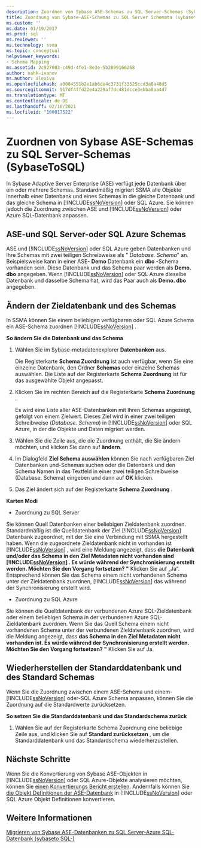 ```yaml
---
description: Zuordnen von Sybase ASE-Schemas zu SQL Server-Schemas (SybaseToSQL)
title: Zuordnung von Sybase-ASE-Schemas zu SQL Server Schemata (sybaseto SQL) | Microsoft-Dokumentation
ms.custom: ''
ms.date: 01/19/2017
ms.prod: sql
ms.reviewer: ''
ms.technology: ssma
ms.topic: conceptual
helpviewer_keywords:
- Schema Mapping
ms.assetid: 2c927003-c49d-4fe1-8e3e-5b2899166268
author: nahk-ivanov
ms.author: alexiva
ms.openlocfilehash: a0084551b2e1ab6de4c3731f33525ccd3a8a48d5
ms.sourcegitcommit: 917df4ffd22e4a229af7dc481dcce3ebba0aa4d7
ms.translationtype: MT
ms.contentlocale: de-DE
ms.lasthandoff: 02/10/2021
ms.locfileid: "100017522"
---
```

# <a name="mapping-sybase-ase-schemas-to-sql-server-schemas-sybasetosql"></a>Zuordnen von Sybase ASE-Schemas zu SQL Server-Schemas (SybaseToSQL)
In Sybase Adaptive Server Enterprise (ASE) verfügt jede Datenbank über ein oder mehrere Schemas. Standardmäßig migriert SSMA alle Objekte innerhalb einer Datenbank und eines Schemas in die gleiche Datenbank und das gleiche Schema in [!INCLUDE[ssNoVersion](../../includes/ssnoversion-md.md)] oder SQL Azure. Sie können jedoch die Zuordnung zwischen ASE und [!INCLUDE[ssNoVersion](../../includes/ssnoversion-md.md)] oder Azure SQL-Datenbank anpassen.  
  
## <a name="ase-and-sql-server-or-sql-azure-schemas"></a>ASE-und SQL Server-oder SQL Azure Schemas  
ASE und [!INCLUDE[ssNoVersion](../../includes/ssnoversion-md.md)] oder SQL Azure geben Datenbanken und Ihre Schemas mit zwei teiligen Schreibweise als " *Database. Schema*" an. Beispielsweise kann in einer ASE- **Demo** Datenbank ein **dbo** -Schema vorhanden sein. Diese Datenbank und das Schema paar werden als **Demo. dbo** angegeben. Wenn [!INCLUDE[ssNoVersion](../../includes/ssnoversion-md.md)] oder SQL Azure dieselbe Datenbank und dasselbe Schema hat, wird das Paar auch als **Demo. dbo** angegeben.  
  
## <a name="modifying-the-target-database-and-schema"></a>Ändern der Zieldatenbank und des Schemas  
In SSMA können Sie einem beliebigen verfügbaren oder SQL Azure Schema ein ASE-Schema zuordnen [!INCLUDE[ssNoVersion](../../includes/ssnoversion-md.md)] .  
  
**So ändern Sie die Datenbank und das Schema**  
  
1.  Wählen Sie im Sybase-metadatenexplorer **Datenbanken** aus.  
  
    Die Registerkarte **Schema Zuordnung** ist auch verfügbar, wenn Sie eine einzelne Datenbank, den Ordner **Schemas** oder einzelne Schemas auswählen. Die Liste auf der Registerkarte **Schema Zuordnung** ist für das ausgewählte Objekt angepasst.  
  
2.  Klicken Sie im rechten Bereich auf die Registerkarte **Schema Zuordnung** .  
  
    Es wird eine Liste aller ASE-Datenbanken mit Ihren Schemas angezeigt, gefolgt von einem Zielwert. Dieses Ziel wird in einer zwei teiligen Schreibweise (*Database. Schema*) in [!INCLUDE[ssNoVersion](../../includes/ssnoversion-md.md)] oder SQL Azure, in der die Objekte und Daten migriert werden.  
  
3.  Wählen Sie die Zeile aus, die die Zuordnung enthält, die Sie ändern möchten, und klicken Sie dann auf **ändern**.  
  
4.  Im Dialogfeld **Ziel Schema auswählen** können Sie nach verfügbaren Ziel Datenbanken und-Schemas suchen oder die Datenbank und den Schema Namen in das Textfeld in einer zwei teiligen Schreibweise (Database. Schema) eingeben und dann auf **OK** klicken.  
  
5.  Das Ziel ändert sich auf der Registerkarte **Schema Zuordnung** .  
  
**Karten Modi**  
  
-   Zuordnung zu SQL Server  
  
Sie können Quell Datenbanken einer beliebigen Zieldatenbank zuordnen. Standardmäßig ist die Quelldatenbank der Ziel [!INCLUDE[ssNoVersion](../../includes/ssnoversion-md.md)] Datenbank zugeordnet, mit der Sie eine Verbindung mit SSMA hergestellt haben. Wenn die zugeordnete Zieldatenbank nicht in vorhanden ist [!INCLUDE[ssNoVersion](../../includes/ssnoversion-md.md)] , wird eine Meldung angezeigt, dass **die Datenbank und/oder das Schema in den Ziel Metadaten nicht vorhanden sind [!INCLUDE[ssNoVersion](../../includes/ssnoversion-md.md)] . Es würde während der Synchronisierung erstellt werden. Möchten Sie den Vorgang fortsetzen? "** Klicken Sie auf „Ja“. Entsprechend können Sie das Schema einem nicht vorhandenen Schema unter der Zieldatenbank zuordnen, [!INCLUDE[ssNoVersion](../../includes/ssnoversion-md.md)] das während der Synchronisierung erstellt wird.  
  
-   Zuordnung zu SQL Azure  
  
Sie können die Quelldatenbank der verbundenen Azure SQL-Zieldatenbank oder einem beliebigen Schema in der verbundenen Azure SQL-Zieldatenbank zuordnen. Wenn Sie das Quell Schema einem nicht vorhandenen Schema unter der verbundenen Zieldatenbank zuordnen, wird die Meldung angezeigt, dass **das Schema in den Ziel Metadaten nicht vorhanden ist. Es würde während der Synchronisierung erstellt werden. Möchten Sie den Vorgang fortsetzen? "** Klicken Sie auf Ja.  
  
## <a name="reverting-to-the-default-database-and-schema"></a>Wiederherstellen der Standarddatenbank und des Standard Schemas  
Wenn Sie die Zuordnung zwischen einem ASE-Schema und einem- [!INCLUDE[ssNoVersion](../../includes/ssnoversion-md.md)] oder-SQL Azure Schema anpassen, können Sie die Zuordnung auf die Standardwerte zurücksetzen.  
  
**So setzen Sie die Standarddatenbank und das Standardschema zurück**  
  
1.  Wählen Sie auf der Registerkarte Schema Zuordnung eine beliebige Zeile aus, und klicken Sie auf **Standard zurücksetzen** , um die Standarddatenbank und das Standardschema wiederherzustellen.  
  
## <a name="next-steps"></a>Nächste Schritte  
Wenn Sie die Konvertierung von Sybase ASE-Objekten in [!INCLUDE[ssNoVersion](../../includes/ssnoversion-md.md)] oder SQL Azure-Objekte analysieren möchten, können Sie [einen Konvertierungs Bericht erstellen](assessing-sybase-ase-database-objects-for-conversion-sybasetosql.md). Andernfalls können Sie [die Objekt Definitionen der ASE-Datenbank](converting-sybase-ase-database-objects-sybasetosql.md) in [!INCLUDE[ssNoVersion](../../includes/ssnoversion-md.md)] oder SQL Azure Objekt Definitionen konvertieren.  
  
## <a name="see-also"></a>Weitere Informationen  
[Migrieren von Sybase ASE-Datenbanken zu SQL Server-Azure SQL-Datenbank &#40;sybaseto SQL-&#41;](../../ssma/sybase/migrating-sybase-ase-databases-to-sql-server-azure-sql-db-sybasetosql.md)  
  

